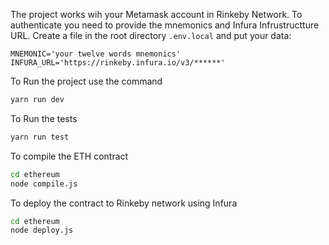 The project works wih your Metamask account in Rinkeby Network. To authenticate you need to provide the mnemonics and Infura Infrustructture URL.
Create a file in the root directory `.env.local` and put your data:

```
MNEMONIC='your twelve words mnemonics'
INFURA_URL='https://rinkeby.infura.io/v3/******'
```

To Run the project use the command
```bash
yarn run dev
```

To Run the tests
```bash
yarn run test
```

To compile the ETH contract
```bash
cd ethereum
node compile.js
```

To deploy the contract to Rinkeby network using Infura
```bash
cd ethereum
node deploy.js
```
